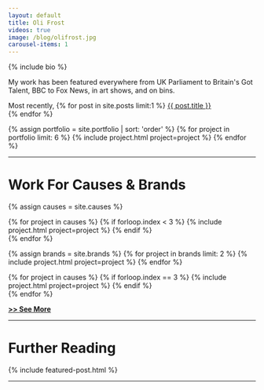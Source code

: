 ```yaml
---
layout: default
title: Oli Frost
videos: true
image: /blog/olifrost.jpg
carousel-items: 1
---
```


<div markdown="1">

{% include bio %}

My work has been featured everywhere from UK Parliament to Britain's Got Talent, BBC to Fox News, in art shows, and on bins.

<span><semibold>Most recently,</semibold> {% for post in site.posts limit:1 %}
<a href="{{ post.url }}"> {{ post.title }} </a><br>{% endfor %}</span>

</div>

<div class="posts" markdown="0">
  {% assign portfolio = site.portfolio | sort: 'order' %}
  {% for project in portfolio limit: 6 %}
        {% include project.html project=project %}
  {% endfor %}
</div>

---

# Work For Causes & Brands

<div class="posts" markdown="0">
  {% assign causes = site.causes %}

  {% for project in causes %}
  {% if forloop.index < 3 %}
        {% include project.html project=project %}
  {% endif %}  
  {% endfor %}
</div>

<div class="posts" markdown="0">
  {% assign brands = site.brands %}
  {% for project in brands limit: 2 %}
        {% include project.html project=project %}
  {% endfor %}
</div>


<div class="posts" markdown="0">

  {% for project in causes %}
  {% if forloop.index == 3 %}
        {% include project.html project=project %}
  {% endif %}  
  {% endfor %}
</div>

**[>> See More](/work)**

---

# Further Reading

{% include featured-post.html %}

---
